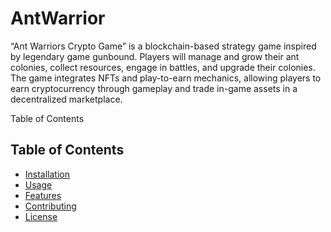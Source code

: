 # AntWarrior
“Ant Warriors Crypto Game” is a blockchain-based strategy game inspired by legendary game gunbound. Players will manage and grow their ant colonies, collect resources, engage in battles, and upgrade their colonies. The game integrates NFTs and play-to-earn mechanics, allowing players to earn cryptocurrency through gameplay and trade in-game assets in a decentralized marketplace.


Table of Contents
## Table of Contents
- [Installation](#installation)
- [Usage](#usage)
- [Features](#features)
- [Contributing](#contributing)
- [License](#license)
